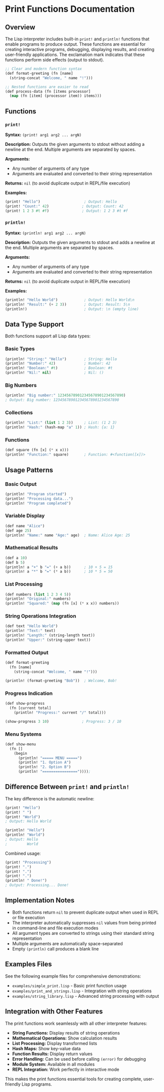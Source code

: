 # Print Functions Documentation

## Overview

The Lisp interpreter includes built-in `print!` and `println!` functions that enable programs to produce output. These functions are essential for creating interactive programs, debugging, displaying results, and creating user-friendly applications. The exclamation mark indicates that these functions perform side effects (output to stdout).

```lisp
;; Clear and modern function syntax
(def format-greeting (fn [name] 
  (string-concat "Welcome, " name "!")))

;; Nested functions are easier to read
(def process-data (fn [items processor]
  (map (fn [item] (processor item)) items)))
```

## Functions

### `print!`

**Syntax:** `(print! arg1 arg2 ... argN)`

**Description:** Outputs the given arguments to stdout without adding a newline at the end. Multiple arguments are separated by spaces.

**Arguments:** 
- Any number of arguments of any type
- Arguments are evaluated and converted to their string representation

**Returns:** `nil` (to avoid duplicate output in REPL/file execution)

**Examples:**
```lisp
(print! "Hello")                    ; Output: Hello
(print! "Count:" 42)               ; Output: Count: 42
(print! 1 2 3 #t #f)               ; Output: 1 2 3 #t #f
```

### `println!`

**Syntax:** `(println! arg1 arg2 ... argN)`

**Description:** Outputs the given arguments to stdout and adds a newline at the end. Multiple arguments are separated by spaces.

**Arguments:**
- Any number of arguments of any type  
- Arguments are evaluated and converted to their string representation

**Returns:** `nil` (to avoid duplicate output in REPL/file execution)

**Examples:**
```lisp
(println! "Hello World")            ; Output: Hello World\n
(println! "Result:" (+ 2 3))        ; Output: Result: 5\n
(println!)                          ; Output: \n (empty line)
```

## Data Type Support

Both functions support all Lisp data types:

### Basic Types
```lisp
(println! "String:" "Hello")        ; String: Hello
(println! "Number:" 42)             ; Number: 42
(println! "Boolean:" #t)            ; Boolean: #t
(println! "Nil:" nil)               ; Nil: ()
```

### Big Numbers
```lisp
(println! "Big number:" 123456789012345678901234567890)
; Output: Big number: 123456789012345678901234567890
```

### Collections
```lisp
(println! "List:" (list 1 2 3))     ; List: (1 2 3)
(println! "Hash:" (hash-map "a" 1)) ; Hash: {a: 1}
```

### Functions
```lisp
(def square (fn [x] (* x x)))
(println! "Function:" square)       ; Function: #<function([x])>
```

## Usage Patterns

### Basic Output
```lisp
(println! "Program started")
(println! "Processing data...")
(println! "Program completed")
```

### Variable Display
```lisp
(def name "Alice")
(def age 25)
(println! "Name:" name "Age:" age)  ; Name: Alice Age: 25
```

### Mathematical Results
```lisp
(def a 10)
(def b 5)
(println! a "+" b "=" (+ a b))      ; 10 + 5 = 15
(println! a "*" b "=" (* a b))      ; 10 * 5 = 50
```

### List Processing
```lisp
(def numbers (list 1 2 3 4 5))
(println! "Original:" numbers)
(println! "Squared:" (map (fn [x] (* x x)) numbers))
```

### String Operations Integration
```lisp
(def text "Hello World")
(println! "Text:" text)
(println! "Length:" (string-length text))
(println! "Upper:" (string-upper text))
```

### Formatted Output
```lisp
(def format-greeting
  (fn [name]
    (string-concat "Welcome, " name "!")))

(println! (format-greeting "Bob"))  ; Welcome, Bob!
```

### Progress Indication
```lisp
(def show-progress
  (fn [current total]
    (println! "Progress:" current "/" total)))

(show-progress 3 10)               ; Progress: 3 / 10
```

### Menu Systems
```lisp
(def show-menu
  (fn []
    (begin
      (println! "===== MENU =====")
      (println! "1. Option A")
      (println! "2. Option B")
      (println! "================"))));
```

## Difference Between `print!` and `println!`

The key difference is the automatic newline:

```lisp
(print! "Hello")
(print! " ")
(print! "World")
; Output: Hello World

(println! "Hello")
(println! "World")  
; Output: Hello
;         World
```

Combined usage:
```lisp
(print! "Processing")
(print! ".")
(print! ".")
(print! ".")
(println! " Done!")
; Output: Processing... Done!
```

## Implementation Notes

- Both functions return `nil` to prevent duplicate output when used in REPL or file execution
- The interpreter automatically suppresses `nil` values from being printed in command-line and file execution modes
- All argument types are converted to strings using their standard string representation
- Multiple arguments are automatically space-separated
- Empty `(println)` call produces a blank line

## Examples Files

See the following example files for comprehensive demonstrations:

- `examples/simple_print.lisp` - Basic print function usage
- `examples/print_and_strings.lisp` - Integration with string operations
- `examples/string_library.lisp` - Advanced string processing with output

## Integration with Other Features

The print functions work seamlessly with all other interpreter features:

- **String Functions:** Display results of string operations
- **Mathematical Operations:** Show calculation results
- **List Processing:** Display transformed lists
- **Hash Maps:** Show key-value data
- **Function Results:** Display return values
- **Error Handling:** Can be used before calling `(error)` for debugging
- **Module System:** Available in all modules
- **REPL Integration:** Work perfectly in interactive mode

This makes the print functions essential tools for creating complete, user-friendly Lisp programs.
